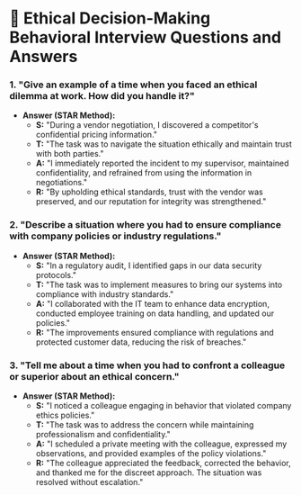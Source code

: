 # 🌟 Ethical Decision-Making Behavioral Interview Questions and Answers

### 1. "Give an example of a time when you faced an ethical dilemma at work. How did you handle it?"

   - **Answer (STAR Method):**
     - **S:** "During a vendor negotiation, I discovered a competitor's confidential pricing information."
     - **T:** "The task was to navigate the situation ethically and maintain trust with both parties."
     - **A:** "I immediately reported the incident to my supervisor, maintained confidentiality, and refrained from using the information in negotiations."
     - **R:** "By upholding ethical standards, trust with the vendor was preserved, and our reputation for integrity was strengthened."

### 2. "Describe a situation where you had to ensure compliance with company policies or industry regulations."

   - **Answer (STAR Method):**
     - **S:** "In a regulatory audit, I identified gaps in our data security protocols."
     - **T:** "The task was to implement measures to bring our systems into compliance with industry standards."
     - **A:** "I collaborated with the IT team to enhance data encryption, conducted employee training on data handling, and updated our policies."
     - **R:** "The improvements ensured compliance with regulations and protected customer data, reducing the risk of breaches."

### 3. "Tell me about a time when you had to confront a colleague or superior about an ethical concern."

   - **Answer (STAR Method):**
     - **S:** "I noticed a colleague engaging in behavior that violated company ethics policies."
     - **T:** "The task was to address the concern while maintaining professionalism and confidentiality."
     - **A:** "I scheduled a private meeting with the colleague, expressed my observations, and provided examples of the policy violations."
     - **R:** "The colleague appreciated the feedback, corrected the behavior, and thanked me for the discreet approach. The situation was resolved without escalation."
